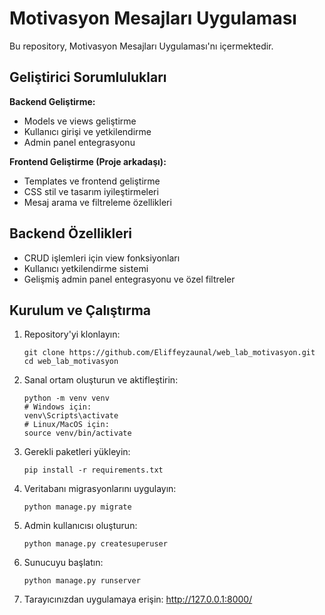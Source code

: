 # Motivasyon Mesajları Uygulaması

Bu repository, Motivasyon Mesajları Uygulaması'nı içermektedir.

## Geliştirici Sorumlulukları

**Backend Geliştirme:**
- Models ve views geliştirme
- Kullanıcı girişi ve yetkilendirme
- Admin panel entegrasyonu

**Frontend Geliştirme (Proje arkadaşı):**
- Templates ve frontend geliştirme
- CSS stil ve tasarım iyileştirmeleri
- Mesaj arama ve filtreleme özellikleri

## Backend Özellikleri

- CRUD işlemleri için view fonksiyonları
- Kullanıcı yetkilendirme sistemi
- Gelişmiş admin panel entegrasyonu ve özel filtreler

## Kurulum ve Çalıştırma

1. Repository'yi klonlayın:
   ```
   git clone https://github.com/Eliffeyzaunal/web_lab_motivasyon.git
   cd web_lab_motivasyon
   ```

2. Sanal ortam oluşturun ve aktifleştirin:
   ```
   python -m venv venv
   # Windows için:
   venv\Scripts\activate
   # Linux/MacOS için:
   source venv/bin/activate
   ```

3. Gerekli paketleri yükleyin:
   ```
   pip install -r requirements.txt
   ```

4. Veritabanı migrasyonlarını uygulayın:
   ```
   python manage.py migrate
   ```

5. Admin kullanıcısı oluşturun:
   ```
   python manage.py createsuperuser
   ```

6. Sunucuyu başlatın:
   ```
   python manage.py runserver
   ```

7. Tarayıcınızdan uygulamaya erişin:
   http://127.0.0.1:8000/